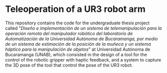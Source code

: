 # Teleoperation of a UR3 robot arm

This repository contains the code for the undergraduate thesis project called "<i>Diseño e implementación de un sistema de telemanipulación para la operación remota del manipulador robótico del laboratorio de Automatización de la Universidad Autónoma de Bucaramanga, por medio de un sistema de estimación de la posición de la muñeca y un sistema háptico para la manipulación de objetos</i>" at Universidad Autónoma de Bucaramanga (UNAB), which consisted in the design of a tool for the control of the robotic gripper with haptic feedback, and a system to capture the 3D pose of the tool that control the pose of the UR3 robot.
